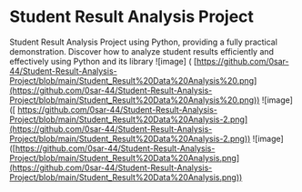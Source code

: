 # Student Result Analysis Project
 Student Result Analysis Project using Python, providing a fully practical demonstration. Discover how to analyze student results efficiently and effectively using Python and its library
![image] ( [https://github.com/0sar-44/Student-Result-Analysis-Project/blob/main/Student_Result%20Data%20Analysis%20.png](https://github.com/0sar-44/Student-Result-Analysis-Project/blob/main/Student_Result%20Data%20Analysis%20.png))
![image] ([ https://github.com/0sar-44/Student-Result-Analysis-Project/blob/main/Student_Result%20Data%20Analysis-2.png](https://github.com/0sar-44/Student-Result-Analysis-Project/blob/main/Student_Result%20Data%20Analysis-2.png))
![image] ([https://github.com/0sar-44/Student-Result-Analysis-Project/blob/main/Student_Result%20Data%20Analysis.png](https://github.com/0sar-44/Student-Result-Analysis-Project/blob/main/Student_Result%20Data%20Analysis.png)) 

